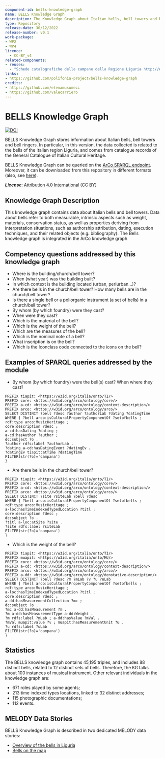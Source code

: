 ```yaml
---
component-id: bells-knowledge-graph
name: BELLS Knowledge Graph
description: The Knowledge Graph about Italian bells, bell towers and bell ringers.
type: Repository
release-date: 30/12/2022
release-number: v0.1
work-package: 
- WP2
- WP4
licence:
  - CC-BY_v4
related-components:
- reuses:  
  - "Schede catalografiche delle campane della Regione Liguria http://dati.beniculturali.it/resource/datasetCampaneLiguria"
links:
- https://github.com/polifonia-project/bells-knowledge-graph
credits:
- https://github.com/elenamusumeci
- https://github.com/valecarriero
---
```


# BELLS Knowledge Graph
[![DOI](https://zenodo.org/badge/583684425.svg)](https://zenodo.org/badge/latestdoi/583684425)

BELLS Knowledge Graph stores information about Italian bells, bell towers and bell ringers. In particular, in this version, the data collected is related to the bells of the Italian region Liguria, and comes from catalogue records of the General Catalogue of Italian Cultural Heritage.

BELLS Knowledge Graph can be queried on the [ArCo SPARQL endpoint](https://dati.cultura.gov.it/sparql).
Moreover, it can be downloaded from this repository in different formats (also, see [here](http://dati.beniculturali.it/resource/datasetCampaneLiguria)).

***License***: [Attribution 4.0 International (CC BY)](https://creativecommons.org/licenses/by/4.0/)

## Knowledge Graph Description

This knowledge graph contains data about Italian bells and bell towers.
Data about bells refer to both measurable, intrinsic aspects such as weight, materials, conservation status, as well as properties deriving from interpretation situations, such as authorship attribution, dating, execution techniques, and their related objects (e.g. bibliography).
The Bells knowledge graph is integrated in the ArCo knowledge graph.

## Competency questions addressed by this knowledge graph
- Where is the building/church/bell tower?
- When (what year) was the building built?
- In which context is the building located (urban, periurban...)?
- Are there bells in the church/bell tower? How many bells are in the church/bell tower?
- Is there a single bell or a poliorganic instrument (a set of bells) in a church/bell tower?
- By whom (by which foundry) were they cast?
- When were they cast?
- Which is the material of the bell?
- Which is the weight of the bell?
- Which are the measures of the bell?
- Which is the nominal note of a bell?
- What inscription is on the bell?
- Which is the Iconclass code connected to the icons on the bell?

## Examples of SPARQL queries addressed by the module
- By whom (by which foundry) were the bell(s) cast? When where they cast?
```
PREFIX tiapit: <https://w3id.org/italia/onto/TI/>
PREFIX core: <https://w3id.org/arco/ontology/core/>
PREFIX a-cd: <https://w3id.org/arco/ontology/context-description/>
PREFIX arco: <https://w3id.org/arco/ontology/arco/>
SELECT DISTINCT ?bell ?desc ?author ?authorLab ?dating ?datingTime
WHERE { ?bell arco:isCulturalPropertyComponentOf ?setofbells ; rdf:type arco:MusicHeritage ;
core:description ?desc ;
a-cd:hasDating ?dating ;
a-cd:hasAuthor ?author ;
dc:subject ?o .
?author rdfs:label ?authorLab .
?dating a-cd:hasDatingEvent ?datingEv .
?datingEv tiapit:atTime ?datingTime
FILTER(str(?o)='campana')
}
```

- Are there bells in the church/bell tower?
```
PREFIX tiapit: <https://w3id.org/italia/onto/TI/>
PREFIX core: <https://w3id.org/arco/ontology/core/>
PREFIX a-cd: <https://w3id.org/arco/ontology/context-description/>
PREFIX arco: <https://w3id.org/arco/ontology/arco/>
SELECT DISTINCT ?site ?siteLab ?bell ?desc
WHERE { ?bell arco:isCulturalPropertyComponentOf ?setofbells ; rdf:type arco:MusicHeritage ;
a-loc:hasTimeIndexedTypedLocation ?titl ;
core:description ?desc ;
dc:subject ?o .
?titl a-loc:atSite ?site .
?site rdfs:label ?siteLab
FILTER(str(?o)='campana')
}
```

- Which is the weight of the bell?
```
PREFIX tiapit: <https://w3id.org/italia/onto/TI/>
PREFIX muapit: <https://w3id.org/italia/onto/MU/>
PREFIX core: <https://w3id.org/arco/ontology/core/>
PREFIX a-cd: <https://w3id.org/arco/ontology/context-description/>
PREFIX arco: <https://w3id.org/arco/ontology/arco/>
PREFIX a-dd: <https://w3id.org/arco/ontology/denotative-description/>
SELECT DISTINCT ?bell ?desc ?m ?mLab ?v ?u ?uLab
WHERE { ?bell arco:isCulturalPropertyComponentOf ?setofbells ; rdf:type arco:MusicHeritage ;
a-loc:hasTimeIndexedTypedLocation ?titl ;
core:description ?desc ;
a-dd:hasMeasurementCollection ?mc ;
dc:subject ?o .
?mc a-dd:hasMeasurement ?m .
?m a-dd:hasMeasurementType a-dd:Weight .
?m rdfs:label ?mLab ; a-dd:hasValue ?mVal .
?mVal muapit:value ?v ; muapit:hasMeasurementUnit ?u .
?u rdfs:label ?uLab
FILTER(str(?o)='campana')
}
```

## Statistics
The BELLS knowledge graph contains 45,195 triples, and includes 88 distinct bells, related to 12 distinct sets of bells. 
Therefore, the KG talks about 100 instances of musical instrument.
Other relevant individuals in the knowledge graph are: 
- 671 roles played by some agents; 
- 213 time indexed types locations, linked to 32 distinct addresses; 
- 115 photographic documentations; 
- 112 events.


## MELODY Data Stories

BELLS Knowledge Graph is described in two dedicated MELODY data stories:
- [Overview of the bells in Liguria](https://projects.dharc.unibo.it/melody/bells/overview_of_the_bells_in_liguria)
- [Bells on the map](https://projects.dharc.unibo.it/melody/bells/bells_on_the_map)
